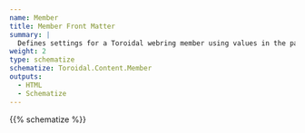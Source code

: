```yaml
---
name: Member
title: Member Front Matter
summary: |
  Defines settings for a Toroidal webring member using values in the page's front matter.
weight: 2
type: schematize
schematize: Toroidal.Content.Member
outputs:
  - HTML
  - Schematize
---
```


{{% schematize %}}
